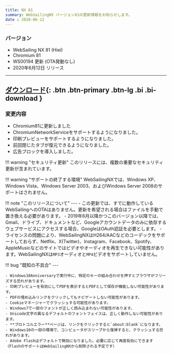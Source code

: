 ```yaml
---
title: NX 81
summary: WebSailingNX バージョン81の更新情報をお知らせします。
date : 2020-06-12
---
```

### バージョン

* WebSailing NX 81 (Hiei)
* Chromium 81
* WS00194 更新 (OTA発動なし)
* 2020年6月12日 リリース

---
[ ダウンロード](https://download.wsoft.ws/WS00194){: .btn .btn-primary .btn-lg .bi .bi-download }
---

### 変更内容

* Chromium81に更新しました
* ChromiumNetworkServiceをサポートするようになりました。
* 印刷プレビューをサポートするようになりました。
* 前回閉じたタブが復元できるようになりました。
* 広告ブロックを導入しました。

!!! warning "セキュリティ更新"
    このリリースには、複数の重要なセキュリティ更新が含まれています。

!!! warning "サポートの終了する環境"
    WebSailingNXでは、Windows XP、Windows Vista、Windows Server 2003、およびWindows Server 2008のサポートはされません。

!!! note "このリリースについて"
    ---
    - この更新では、すでに動作しているWebSailingへのOTAはありません。更新を希望される場合はファイルを手動で置き換える必要があります。
    - 2019年6月以降かつこのバージョン以降では、Gmail、ドライブ、ドキュメントなど、Googleアカウントデータのみに依存するウェブサービスにアクセスする場合、GoogleはOAuth認証を必要とします。
    - ライセンスの問題により、WebSailingNXはH264/AACなどのコーデックをサポートしておらず、Netflix、X(Twitter)、Instagram、Facebook、Spotify、AppleMusicなどのサイトではビデオやオーディオを再生できない可能性があります。WebSailingNXは`MP3`オーディオと`MP4`ビデオをサポートしていません。

!!! bug "既知の不具合"
    ---
    
    - Windows10Anniversaryで実行中に、特定のキーの組み合わせを押すとブラウザがフリーズする恐れがあります。
    - 印刷プレビューを有効にしてPDFを表示するとPDFとして保存が機能しない可能性があります。
    - PDFの埋め込みリンクをクリックしてもナビゲートしない可能性があります。
    - Cookieマネージャーでクラッシュする可能性があります。
    - Windows7で一部のフォントが正しく読み込まれない可能性があります。
    - Unicode文字の異なるデフォルトのフォントフェイスは、正しく動作しない可能性があります。
    - **プロトコルエラー**ページは、リンクをクリックすると`about:blank`になります。
    - Windows10の一部の環境で、コンピュータがスリープから復帰すると、クラッシュする恐れがあります。
    - Adobe Flashはデフォルトで無効になりました。必要に応じて再度有効にできます（FlashのサポートはWebSailingNXから削除される予定です）